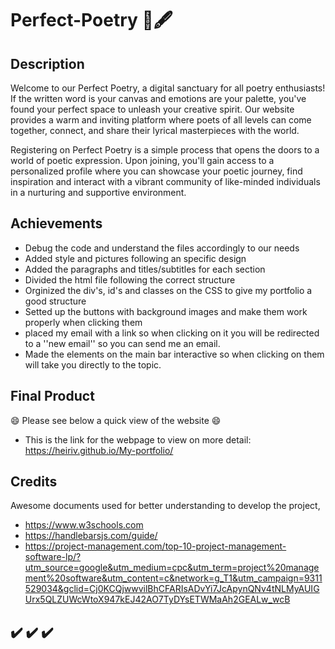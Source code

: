 # Perfect-Poetry 📜🖋️

## Description

Welcome to our Perfect Poetry, a digital sanctuary for all poetry enthusiasts! If the written word is your canvas and emotions are your palette, you've found your perfect space to unleash your creative spirit. Our website provides a warm and inviting platform where poets of all levels can come together, connect, and share their lyrical masterpieces with the world.

Registering on Perfect Poetry is a simple process that opens the doors to a world of poetic expression. Upon joining, you'll gain access to a personalized profile where you can showcase your poetic journey, find inspiration and interact with a vibrant community of like-minded individuals in a nurturing and supportive environment.

## Achievements

- Debug the code and understand the files accordingly to our needs
- Added style and pictures following an specific design 
- Added the paragraphs and titles/subtitles for each section
- Divided the html file following the correct structure 
- Orginized the div's, id's and classes on the CSS to give my portfolio a good structure
- Setted up the buttons with background images and make them work properly when clicking them 
- placed my email with a link so when clicking on it you will be redirected to a ''new email'' so you can send me an email.
- Made the elements on the main bar interactive so when clicking on them will take you directly to the topic. 

## Final Product

 
😄 Please see below a quick view of the website 😄 



- This is the link for the webpage to view on more detail: https://heiriv.github.io/My-portfolio/

## Credits 

Awesome documents used for better understanding to develop the project,

- https://www.w3schools.com
- https://handlebarsjs.com/guide/
- https://project-management.com/top-10-project-management-software-lp/?utm_source=google&utm_medium=cpc&utm_term=project%20management%20software&utm_content=c&network=g_T1&utm_campaign=9311529034&gclid=Cj0KCQjwwvilBhCFARIsADvYi7JcApynQNv4tNLMyAUIGUrx5QLZUWcWtoX947kEJ42AO7TyDYsETWMaAh2GEALw_wcB

## ✔️ ✔️ ✔️
